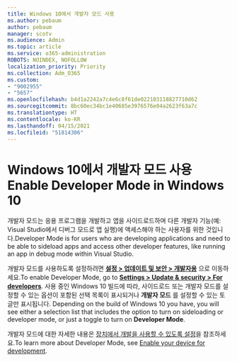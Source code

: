 ```yaml
---
title: Windows 10에서 개발자 모드 사용
ms.author: pebaum
author: pebaum
manager: scotv
ms.audience: Admin
ms.topic: article
ms.service: o365-administration
ROBOTS: NOINDEX, NOFOLLOW
localization_priority: Priority
ms.collection: Adm_O365
ms.custom:
- "9002955"
- "5657"
ms.openlocfilehash: b4d1a2242a7c4e6c8f61de022103118827710d62
ms.sourcegitcommit: 8bc60ec34bc1e40685e3976576e04a2623f63a7c
ms.translationtype: HT
ms.contentlocale: ko-KR
ms.lasthandoff: 04/15/2021
ms.locfileid: "51814306"
---
```

# <a name="enable-developer-mode-in-windows-10"></a><span data-ttu-id="49078-102">Windows 10에서 개발자 모드 사용</span><span class="sxs-lookup"><span data-stu-id="49078-102">Enable Developer Mode in Windows 10</span></span>

<span data-ttu-id="49078-103">개발자 모드는 응용 프로그램을 개발하고 앱을 사이드로드하며 다른 개발자 기능(예: Visual Studio에서 디버그 모드로 앱 실행)에 액세스해야 하는 사용자를 위한 것입니다.</span><span class="sxs-lookup"><span data-stu-id="49078-103">Developer Mode is for users who are developing applications and need to be able to sideload apps and access other developer features, like running an app in debug mode within Visual Studio.</span></span>

<span data-ttu-id="49078-104">개발자 모드를 사용하도록 설정하려면 **[설정 > 업데이트 및 보안 > 개발자용](ms-settings:developers?activationSource=GetHelp)** 으로 이동하세요.</span><span class="sxs-lookup"><span data-stu-id="49078-104">To enable Developer Mode, go to **[Settings > Update & security > For developers](ms-settings:developers?activationSource=GetHelp)**.</span></span> <span data-ttu-id="49078-105">사용 중인 Windows 10 빌드에 따라, 사이드로드 또는 개발자 모드를 설정할 수 있는 옵션이 포함된 선택 목록이 표시되거나 **개발자 모드** 를 설정할 수 있는 토글만 표시됩니다. </span><span class="sxs-lookup"><span data-stu-id="49078-105">Depending on the build of Windows 10 you have, you will see either a selection list that includes the option to turn on sideloading or developer mode, or just a toggle to turn on **Developer Mode**.</span></span>

<span data-ttu-id="49078-106">개발자 모드에 대한 자세한 내용은 [장치에서 개발을 사용할 수 있도록 설정](https://docs.microsoft.com/windows/uwp/get-started/enable-your-device-for-development)을 참조하세요.</span><span class="sxs-lookup"><span data-stu-id="49078-106">To learn more about Developer Mode, see [Enable your device for development](https://docs.microsoft.com/windows/uwp/get-started/enable-your-device-for-development).</span></span>
